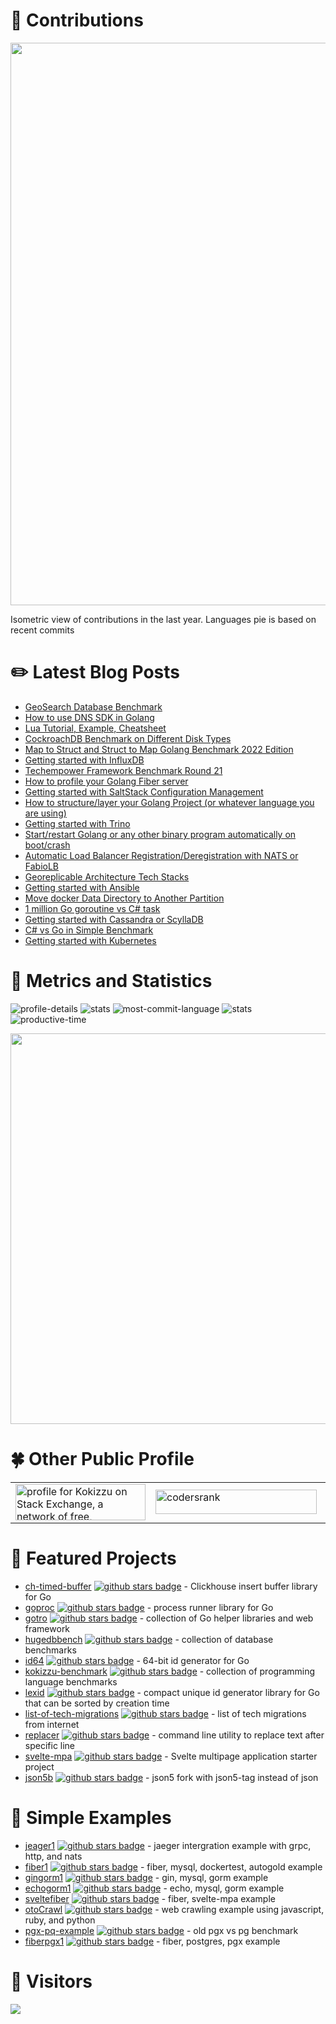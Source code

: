 # :sparkling_heart: Contributions

<a href="./profile-3d-contrib/profile-night-green.svg">
    <img width="900em" src="./profile-3d-contrib/profile-night-green.svg">
</a>

Isometric view of contributions in the last year. Languages pie is based on recent commits

# :pencil2: Latest Blog Posts

<!-- BLOG-POST-LIST:START -->
- [GeoSearch Database Benchmark](https://kokizzu.blogspot.com/2023/04/geosearch-database-benchmark.html)
- [How to use DNS SDK in Golang](https://kokizzu.blogspot.com/2023/04/how-to-use-dns-sdk-in-golang.html)
- [Lua Tutorial, Example, Cheatsheet](https://kokizzu.blogspot.com/2023/02/lua-tutorial-example-cheatsheet.html)
- [CockroachDB Benchmark on Different Disk Types](https://kokizzu.blogspot.com/2022/12/cockroachdb-benchmark-on-different-disk.html)
- [Map to Struct and Struct to Map Golang Benchmark 2022 Edition](https://kokizzu.blogspot.com/2022/12/map-to-struct-and-struct-to-map-golang.html)
- [Getting started with InfluxDB](https://kokizzu.blogspot.com/2022/09/getting-started-with-influxdb.html)
- [Techempower Framework Benchmark Round 21](https://kokizzu.blogspot.com/2022/07/techempower-framework-benchmark-round-21.html)
- [How to profile your Golang Fiber server](https://kokizzu.blogspot.com/2022/06/how-to-profile-your-golang-fiber-server.html)
- [Getting started with SaltStack Configuration Management](https://kokizzu.blogspot.com/2022/05/getting-started-with-saltstack.html)
- [How to structure/layer your Golang Project &lpar;or whatever language you are using&rpar;](https://kokizzu.blogspot.com/2022/05/how-to-structure-layer-your-golang-project.html)
- [Getting started with Trino](https://kokizzu.blogspot.com/2022/05/getting-started-with-trino.html)
- [Start/restart Golang or any other binary program automatically on boot/crash](https://kokizzu.blogspot.com/2022/04/startrestart-golang-or-any-other-binary.html)
- [Automatic Load Balancer Registration/Deregistration with NATS or FabioLB](https://kokizzu.blogspot.com/2022/04/automatic-load-balancer.html)
- [Georeplicable Architecture Tech Stacks](https://kokizzu.blogspot.com/2022/04/georeplicable-architecture-tech-stacks.html)
- [Getting started with Ansible](https://kokizzu.blogspot.com/2022/03/getting-started-with-ansible.html)
- [Move docker Data Directory to Another Partition](https://kokizzu.blogspot.com/2022/03/move-docker-data-directory-to-another.html)
- [1 million Go goroutine vs C# task](https://kokizzu.blogspot.com/2022/03/1-million-go-goroutine-vs-c-task.html)
- [Getting started with Cassandra or ScyllaDB](https://kokizzu.blogspot.com/2022/03/getting-started-with-cassandra.html)
- [C# vs Go in Simple Benchmark](https://kokizzu.blogspot.com/2022/02/c-vs-go-in-simple-benchmark.html)
- [Getting started with Kubernetes](https://kokizzu.blogspot.com/2022/02/getting-started-with-kubernetes.html)
<!-- BLOG-POST-LIST:END -->

# :dizzy: Metrics and Statistics

![profile-details](profile-summary-card-output/nord_dark/0-profile-details.svg)
![stats](profile-summary-card-output/nord_dark/1-repos-per-language.svg)
![most-commit-language](profile-summary-card-output/nord_dark/2-most-commit-language.svg)
![stats](profile-summary-card-output/nord_dark/3-stats.svg)
![productive-time](profile-summary-card-output/nord_dark/4-productive-time.svg)

<img width="625em" src="./github-metrics.svg" />

# :four_leaf_clover: Other Public Profile

<table>
    <tr>
        <td>
<a href="https://stackexchange.com/users/1262084"><img src="https://stackexchange.com/users/flair/1262084.png" width="208" height="58" alt="profile for Kokizzu on Stack Exchange, a network of free, community-driven Q&amp;A sites" title="profile for Kokizzu on Stack Exchange, a network of free, community-driven Q&amp;A sites"></a>
        </td><td>
<a href="https://profile.codersrank.io/user/kokizzu"><img src="https://codersrank.io/wp-content/uploads/2019/11/cr-logo-horizontal-1.svg" alt="codersrank" width="258" height="39"></a>
        </td><td>
<a class="badge-base__link LI-simple-link" href="https://id.linkedin.com/in/kokizzu?trk=profile-badge">
<img src="https://img.shields.io/badge/LinkedIn-0077B5?style=for-the-badge&logo=linkedin&logoColor=white">
</a>
        </td><td>
<a href="https://medium.com/@kokizzu" target="_blank"><img alt="Medium" src="https://img.shields.io/badge/medium-%2312100E.svg?&style=for-the-badge&logo=medium&logoColor=white" /></a>
        </td>
    </tr>
</table>

# 🥇 Featured Projects

- [ch-timed-buffer](//github.com/kokizzu/ch-timed-buffer) [![github stars badge](https://img.shields.io/github/stars/kokizzu/ch-timed-buffer?style=flat)](https://github.com/kokizzu/ch-timed-buffer/stargazers) - Clickhouse insert buffer library for Go
- [goproc](//github.com/kokizzu/goproc) [![github stars badge](https://img.shields.io/github/stars/kokizzu/goproc?style=flat)](https://github.com/kokizzu/goproc/stargazers) - process runner library for Go
- [gotro](//github.com/kokizzu/gotro) [![github stars badge](https://img.shields.io/github/stars/kokizzu/gotro?style=flat)](https://github.com/kokizzu/gotro/stargazers) - collection of Go helper libraries and web framework
- [hugedbbench](//github.com/kokizzu/hugedbbench) [![github stars badge](https://img.shields.io/github/stars/kokizzu/hugedbbench?style=flat)](https://github.com/kokizzu/hugedbbench/stargazers) - collection of database benchmarks
- [id64](//github.com/kokizzu/id64) [![github stars badge](https://img.shields.io/github/stars/kokizzu/id64?style=flat)](https://github.com/kokizzu/id64/stargazers) - 64-bit id generator for Go
- [kokizzu-benchmark](//github.com/kokizzu/kokizzu-benchmark) [![github stars badge](https://img.shields.io/github/stars/kokizzu/kokizzu-benchmark?style=flat)](https://github.com/kokizzu/kokizzu-benchmark/stargazers) - collection of programming language benchmarks
- [lexid](//github.com/kokizzu/lexid) [![github stars badge](https://img.shields.io/github/stars/kokizzu/lexid?style=flat)](https://github.com/kokizzu/lexid/stargazers) - compact unique id generator library for Go that can be sorted by creation time
- [list-of-tech-migrations](//github.com/kokizzu/list-of-tech-migrations) [![github stars badge](https://img.shields.io/github/stars/kokizzu/list-of-tech-migrations?style=flat)](https://github.com/kokizzu/list-of-tech-migrations/stargazers) - list of tech migrations from internet
- [replacer](//github.com/kokizzu/replacer) [![github stars badge](https://img.shields.io/github/stars/kokizzu/replacer?style=flat)](https://github.com/kokizzu/replacer/stargazers) - command line utility to replace text after specific line
- [svelte-mpa](//github.com/kokizzu/svelte-mpa) [![github stars badge](https://img.shields.io/github/stars/kokizzu/svelte-mpa?style=flat)](https://github.com/kokizzu/svelte-mpa/stargazers) - Svelte multipage application starter project
- [json5b](//github.com/kokizzu/json5b) [![github stars badge](https://img.shields.io/github/stars/kokizzu/json5b?style=flat)](https://github.com/kokizzu/json5b/stargazers) - json5 fork with json5-tag instead of json

# 🥈 Simple Examples
- [jeager1](//github.com/kokizzu/jeager1) [![github stars badge](https://img.shields.io/github/stars/kokizzu/jeager1?style=flat)](https://github.com/kokizzu/jeager1/stargazers) - jaeger intergration example with grpc, http, and nats
- [fiber1](//github.com/kokizzu/fiber1) [![github stars badge](https://img.shields.io/github/stars/kokizzu/fiber1?style=flat)](https://github.com/kokizzu/fiber1/stargazers) - fiber, mysql, dockertest, autogold example
- [gingorm1](//github.com/kokizzu/gingorm1) [![github stars badge](https://img.shields.io/github/stars/kokizzu/gingorm1?style=flat)](https://github.com/kokizzu/gingorm1/stargazers) - gin, mysql, gorm example
- [echogorm1](//github.com/kokizzu/echogorm1) [![github stars badge](https://img.shields.io/github/stars/kokizzu/echogorm1?style=flat)](https://github.com/kokizzu/echogorm1/stargazers) - echo, mysql, gorm example
- [sveltefiber](//github.com/kokizzu/sveltefiber) [![github stars badge](https://img.shields.io/github/stars/kokizzu/sveltefiber?style=flat)](https://github.com/kokizzu/sveltefiber/stargazers) - fiber, svelte-mpa example
- [otoCrawl](//github.com/kokizzu/otoCrawl) [![github stars badge](https://img.shields.io/github/stars/kokizzu/otoCrawl?style=flat)](https://github.com/kokizzu/otoCrawl/stargazers) - web crawling example using javascript, ruby, and python
- [pgx-pq-example](//github.com/kokizzu/pgx-pq-example) [![github stars badge](https://img.shields.io/github/stars/kokizzu/pgx-pq-example?style=flat)](https://github.com/kokizzu/pgx-pq-example/stargazers) - old pgx vs pg benchmark
- [fiberpgx1](//github.com/kokizzu/fiberpgx1) [![github stars badge](https://img.shields.io/github/stars/kokizzu/fiberpgx1?style=flat)](https://github.com/kokizzu/fiberpgx1/stargazers) - fiber, postgres, pgx example


# :dragon_face: Visitors
  <img src="https://profile-counter.glitch.me/kokizzu/count.svg" />
